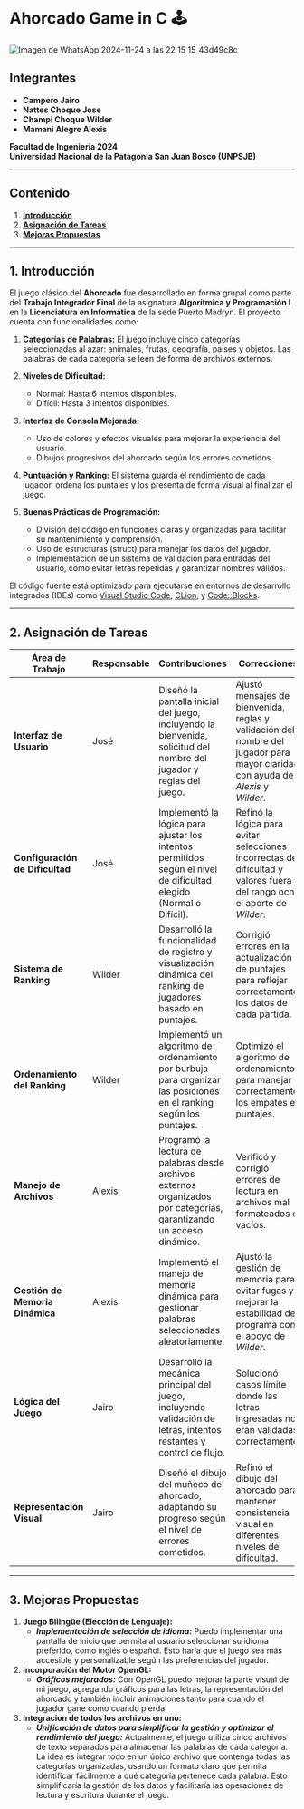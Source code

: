 # Ahorcado Game in C 🕹
![Imagen de WhatsApp 2024-11-24 a las 22 15 15_43d49c8c](https://github.com/user-attachments/assets/46fe035b-ce3f-4caf-af00-a7fabb8d5788)

## Integrantes

- **Campero Jairo**
- **Nattes Choque Jose**
- **Champi Choque Wilder**
- **Mamani Alegre Alexis**

**Facultad de Ingeniería 2024**  
**Universidad Nacional de la Patagonia San Juan Bosco (UNPSJB)**  

___

## Contenido

1. **[Introducción](#1-introducción)**
2. **[Asignación de Tareas](#2-asignación-de-tareas)**
3. **[Mejoras Propuestas](#3-mejoras-propuestas)**
___

## 1. Introducción

El juego clásico del **Ahorcado** fue desarrollado en forma grupal como parte del **Trabajo Integrador Final** de la asignatura **Algorítmica y Programación I** en la **Licenciatura en Informática** de la sede Puerto Madryn. El proyecto cuenta con funcionalidades como:

1. **Categorías de Palabras:** El juego incluye cinco categorías seleccionadas al azar: animales, frutas, geografía, países y objetos. Las palabras de cada categoría se leen de forma de archivos externos.

2. **Niveles de Dificultad:**

    - Normal: Hasta 6 intentos disponibles.
    - Difícil: Hasta 3 intentos disponibles.

3. **Interfaz de Consola Mejorada:**

    - Uso de colores y efectos visuales para mejorar la experiencia del usuario.
    - Dibujos progresivos del ahorcado según los errores cometidos.

4. **Puntuación y Ranking:**
El sistema guarda el rendimiento de cada jugador, ordena los puntajes y los presenta de forma visual al finalizar el juego.

5. **Buenas Prácticas de Programación:**

    - División del código en funciones claras y organizadas para facilitar su mantenimiento y comprensión.
    - Uso de estructuras (struct) para manejar los datos del jugador.
    - Implementación de un sistema de validación para entradas del usuario, como evitar letras repetidas y garantizar nombres válidos.

El código fuente está optimizado para ejecutarse en entornos de desarrollo integrados (IDEs) como [Visual Studio Code](https://code.visualstudio.com/), [CLion](https://www.jetbrains.com/clion/), y [Code::Blocks](http://www.codeblocks.org/).


---

## 2. Asignación de Tareas

| **Área de Trabajo**          | **Responsable** | **Contribuciones**                                                                                                 | **Correcciones**                                                                                   |
|------------------------------|-----------------|-------------------------------------------------------------------------------------------------------------------|----------------------------------------------------------------------------------------------------|
| **Interfaz de Usuario**      | José            | Diseñó la pantalla inicial del juego, incluyendo la bienvenida, solicitud del nombre del jugador y reglas del juego. | Ajustó mensajes de bienvenida, reglas y validación del nombre del jugador para mayor claridad con ayuda de *Alexis* y *Wilder*.             |
| **Configuración de Dificultad** | José         | Implementó la lógica para ajustar los intentos permitidos según el nivel de dificultad elegido (Normal o Difícil). | Refinó la lógica para evitar selecciones incorrectas de dificultad y valores fuera del rango ocn el aporte de *Wilder*.        |
| **Sistema de Ranking**       | Wilder          | Desarrolló la funcionalidad de registro y visualización dinámica del ranking de jugadores basado en puntajes.     | Corrigió errores en la actualización de puntajes para reflejar correctamente los datos de cada partida. |
| **Ordenamiento del Ranking** | Wilder          | Implementó un algoritmo de ordenamiento por burbuja para organizar las posiciones en el ranking según los puntajes. | Optimizó el algoritmo de ordenamiento para manejar correctamente los empates en puntajes.           |
| **Manejo de Archivos**       | Alexis          | Programó la lectura de palabras desde archivos externos organizados por categorías, garantizando un acceso dinámico. | Verificó y corrigió errores de lectura en archivos mal formateados o vacíos.                       |
| **Gestión de Memoria Dinámica** | Alexis       | Implementó el manejo de memoria dinámica para gestionar palabras seleccionadas aleatoriamente.                    | Ajustó la gestión de memoria para evitar fugas y mejorar la estabilidad del programa con el apoyo de *Wilder*.               |
| **Lógica del Juego**         | Jairo           | Desarrolló la mecánica principal del juego, incluyendo validación de letras, intentos restantes y control de flujo. | Solucionó casos límite donde las letras ingresadas no eran validadas correctamente.                |
| **Representación Visual**    | Jairo           | Diseñó el dibujo del muñeco del ahorcado, adaptando su progreso según el nivel de errores cometidos.              | Refinó el dibujo del ahorcado para mantener consistencia visual en diferentes niveles de dificultad. |

---
## 3. Mejoras Propuestas
1. **Juego Bilingüe (Elección de Lenguaje):**
   - ***Implementación de selección de idioma:*** Puedo implementar una pantalla de inicio que permita al usuario seleccionar su idioma preferido, como inglés o español. Esto haría que el juego sea más accesible y personalizable según las preferencias del jugador.  
2. **Incorporación del Motor OpenGL:**
   - ***Gráficos mejorados:*** Con OpenGL puedo mejorar la parte visual de mi juego, agregando gráficos para las letras, la representación del ahorcado y también incluir animaciones tanto para cuando el jugador gane como cuando pierda. 
3. **Integracion de todos los archivos en uno:**
   - ***Unificación de datos para simplificar la gestión y optimizar el rendimiento del juego:*** Actualmente, el juego utiliza cinco archivos de texto separados para almacenar las palabras de cada categoría. La idea es integrar todo en un único archivo que contenga todas las categorías organizadas, usando un formato claro que permita identificar fácilmente a qué categoría pertenece cada palabra. Esto simplificaría la gestión de los datos y facilitaría las operaciones de lectura y escritura durante el juego.
